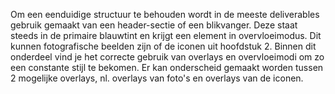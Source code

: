 Om een eenduidige structuur te behouden wordt in de meeste deliverables gebruik gemaakt van een header-sectie of een blikvanger. Deze staat steeds in de primaire blauwtint en krijgt een element in overvloeimodus. Dit kunnen fotografische beelden zijn of de iconen uit hoofdstuk 2. Binnen dit onderdeel vind je het correcte gebruik van overlays en overvloeimodi om zo een constante stijl te bekomen. Er kan onderscheid gemaakt worden tussen 2 mogelijke overlays, nl. overlays van foto's en overlays van de iconen. 